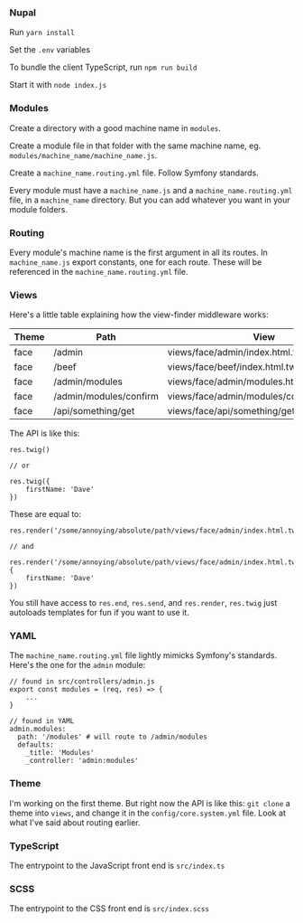 ### Nupal

Run `yarn install`

Set the `.env` variables

To bundle the client TypeScript, run `npm run build`

Start it with `node index.js`

### Modules

Create a directory with a good machine name in `modules`.

Create a module file in that folder with the same machine name, eg. `modules/machine_name/machine_name.js`.

Create a `machine_name.routing.yml` file. Follow Symfony standards.

Every module must have a `machine_name.js` and a `machine_name.routing.yml` file, in a `machine_name` directory. But you can add whatever you want in your module folders.

### Routing

Every module's machine name is the first argument in all its routes. In `machine_name.js` export constants, one for each route. These will be referenced in the `machine_name.routing.yml` file.

### Views

Here's a little table explaining how the view-finder middleware works:

| Theme | Path                   | View                                       |
|-------|------------------------|--------------------------------------------|
| face  | /admin                 | views/face/admin/index.html.twig           |
| face  | /beef                  | views/face/beef/index.html.twig            |
| face  | /admin/modules         | views/face/admin/modules.html.twig         |
| face  | /admin/modules/confirm | views/face/admin/modules/confirm.html.twig |
| face | /api/something/get     | views/face/api/something/get.html.twig     

The API is like this:
```
res.twig()

// or

res.twig({
    firstName: 'Dave'
})
```

These are equal to:

```
res.render('/some/annoying/absolute/path/views/face/admin/index.html.twig')

// and

res.render('/some/annoying/absolute/path/views/face/admin/index.html.twig', {
    firstName: 'Dave'
})
```

You still have access to `res.end`, `res.send`, and `res.render`, `res.twig` just autoloads templates for fun if you want to use it.

### YAML

The `machine_name.routing.yml` file lightly mimicks Symfony's standards. Here's the one for the `admin` module:

```
// found in src/controllers/admin.js
export const modules = (req, res) => {
    ...
}

// found in YAML
admin.modules:
  path: '/modules' # will route to /admin/modules
  defaults:
    _title: 'Modules'
    _controller: 'admin:modules'
```

### Theme
I'm working on the first theme. But right now the API is like this: `git clone` a theme into `views`, and change it in the `config/core.system.yml` file. Look at what I've said about routing earlier.

### TypeScript
The entrypoint to the JavaScript front end is `src/index.ts`

### SCSS
The entrypoint to the CSS front end is `src/index.scss`
